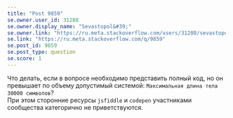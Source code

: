 ```yaml
---
title: "Post 9859"
se.owner.user_id: 31280
se.owner.display_name: "Sevastopol&#39;"
se.owner.link: "https://ru.meta.stackoverflow.com/users/31280/sevastopol"
se.link: "https://ru.meta.stackoverflow.com/q/9859"
se.post_id: 9859
se.post_type: question
se.score: 1
---
```

<p>Что делать, если в вопросе необходимо представить полный код, но он превышает по объему допустимый системой: <code>Максимальная длина тела 30000 символов</code>?<br>При этом сторонние ресурсы <code>jsfiddle</code> и <code>codepen</code> участниками сообщества категорично не приветствуются.</p>
